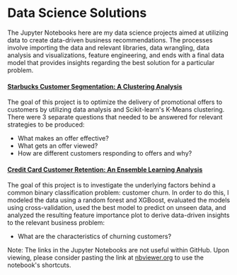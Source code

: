 # Data Science Solutions
<p>The Jupyter Notebooks here are my data science projects aimed at utilizing data to create data-driven business recommendations. The processes involve importing the data and relevant libraries, data wrangling, data analysis and visualizations, feature engineering, and ends with a final data model that provides insights regarding the best solution for a particular problem.</p>
<h4><b><a href='https://nbviewer.org/github/c-bohanon/data-science-portfolio/blob/main/Data%20Science%20Solutions/Starbucks%20Customer%20Segmentation/starbucks_customer_segmentation.ipynb'>Starbucks Customer Segmentation: A Clustering Analysis</a></b></h4>  
The goal of this project is to optimize the delivery of promotional offers to customers by utilizing data analysis and Scikit-learn's K-Means clustering. There were 3 separate questions that needed to be answered for relevant strategies to be produced:
<ul>
    <li>What makes an offer effective?</li>
    <li>What gets an offer viewed?</li>
    <li>How are different customers responding to offers and why?</li>
</ul>
<h4><b><a href='https://nbviewer.org/github/c-bohanon/data-science-portfolio/blob/main/Data%20Science%20Solutions/Credit%20Card%20Customer%20Retention/credit_card_customer_retention.ipynb'>Credit Card Customer Retention: An Ensemble Learning Analysis</a></b></h4>
The goal of this project is to investigate the underlying factors behind a common binary classification problem: customer churn. In order to do this, I modeled the data using a random forest and XGBoost, evaluated the models using cross-validation, used the best model to predict on unseen data, and analyzed the resulting feature importance plot to derive data-driven insights to the relevant business problem:
<ul>
    <li>What are the characteristics of churning customers?</li>
</ul>
<p>Note: The links in the Jupyter Notebooks are not useful within GitHub. Upon viewing, please consider pasting the link at <a href='https://nbviewer.org/'>nbviewer.org</a> to use the notebook's shortcuts.</p>
